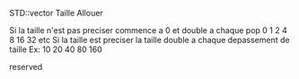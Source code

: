 STD::vector
Taille Allouer

Si la taille n'est pas preciser commence a 0 et double a chaque pop 0 1 2 4 8 16 32 etc
Si la taille est preciser la taille double a chaque depassement de taille Ex: 10 20 40 80 160

reserved
